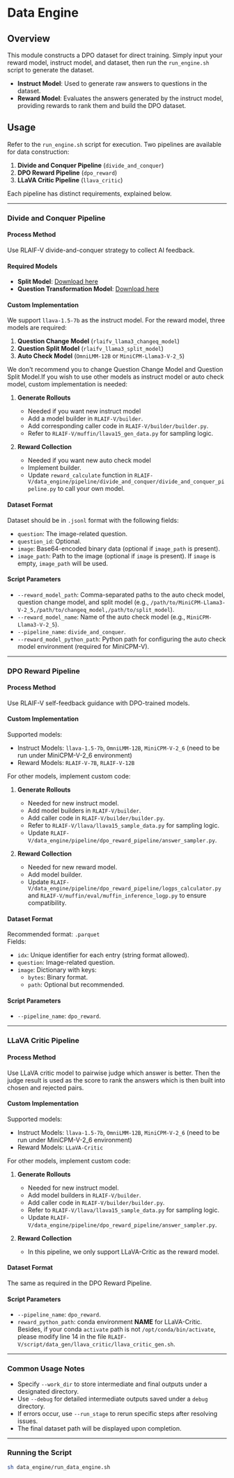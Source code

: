 # Data Engine

## Overview

This module constructs a DPO dataset for direct training. Simply input your reward model, instruct model, and
dataset, then run the `run_engine.sh` script to generate the dataset.

- **Instruct Model**: Used to generate raw answers to questions in the dataset.
- **Reward Model**: Evaluates the answers generated by the instruct model, providing rewards to rank them and build
  the DPO dataset.

## Usage

Refer to the `run_engine.sh` script for execution. Two pipelines are available for data construction:

1. **Divide and Conquer Pipeline** (`divide_and_conquer`)
2. **DPO Reward Pipeline** (`dpo_reward`)
3. **LLaVA Critic Pipeline** (`llava_critic`)

Each pipeline has distinct requirements, explained below.

---

### Divide and Conquer Pipeline

#### Process Method

Use RLAIF-V divide-and-conquer strategy to collect AI feedback.

#### Required Models

- **Split Model**: [Download here](https://thunlp.oss-cn-qingdao.aliyuncs.com/rlaifv_llama3_split_model.tar.gz)
- **Question Transformation Model**: [Download here](https://thunlp.oss-cn-qingdao.aliyuncs.com/rlaifv_llama3_changeq_model.tar.gz)

#### Custom Implementation

We support `llava-1.5-7b` as the instruct model. For the reward model, three models are required:

1. **Question Change Model** (`rlaifv_llama3_changeq_model`)
2. **Question Split Model** (`rlaifv_llama3_split_model`)
3. **Auto Check Model** (`OmniLMM-12B` or `MiniCPM-Llama3-V-2_5`)

We don't recommend you to change Question Change Model and Question Split Model.If you wish to use other models as
instruct model or auto check model, custom implementation is needed:

1. **Generate Rollouts**
    - Needed if you want new instruct model
    - Add a model builder in `RLAIF-V/builder`.
    - Add corresponding caller code in `RLAIF-V/builder/builder.py`.
    - Refer to `RLAIF-V/muffin/llava15_gen_data.py` for sampling logic.

2. **Reward Collection**
    - Needed if you want new auto check model
    - Implement builder.
    - Update `reward_calculate` function in
      `RLAIF-V/data_engine/pipeline/divide_and_conquer/divide_and_conquer_pipeline.py` to call your own model.

#### Dataset Format

Dataset should be in `.jsonl` format with the following fields:

- `question`: The image-related question.
- `question_id`: Optional.
- `image`: Base64-encoded binary data (optional if `image_path` is present).
- `image_path`: Path to the image (optional if `image` is present). If `image` is empty, `image_path` will be used.

#### Script Parameters

- `--reward_model_path`: Comma-separated paths to the auto check model, question change model, and split model (e.g.,
  `/path/to/MiniCPM-Llama3-V-2_5,/path/to/changeq_model,/path/to/split_model`).
- `--reward_model_name`: Name of the auto check model (e.g., `MiniCPM-Llama3-V-2_5`).
- `--pipeline_name`: `divide_and_conquer`.
- `--reward_model_python_path`: Python path for configuring the auto check model environment (required for MiniCPM-V).

---

### DPO Reward Pipeline

#### Process Method

Use RLAIF-V self-feedback guidance with DPO-trained models.

#### Custom Implementation

Supported models:

- Instruct Models: `llava-1.5-7b`, `OmniLMM-12B`, `MiniCPM-V-2_6` (need to be run under MiniCPM-V-2_6 environment)
- Reward Models: `RLAIF-V-7B`, `RLAIF-V-12B`

For other models, implement custom code:

1. **Generate Rollouts**
    - Needed for new instruct model.
    - Add model builders in `RLAIF-V/builder`.
    - Add caller code in `RLAIF-V/builder/builder.py`.
    - Refer to `RLAIF-V/llava/llava15_sample_data.py` for sampling logic.
    - Update `RLAIF-V/data_engine/pipeline/dpo_reward_pipeline/answer_sampler.py`.

2. **Reward Collection**
    - Needed for new reward model.
    - Add model builder.
    - Update `RLAIF-V/data_engine/pipeline/dpo_reward_pipeline/logps_calculator.py` and
      `RLAIF-V/muffin/eval/muffin_inference_logp.py` to ensure compatibility.

#### Dataset Format

Recommended format: `.parquet`  
Fields:

- `idx`: Unique identifier for each entry (string format allowed).
- `question`: Image-related question.
- `image`: Dictionary with keys:
    - `bytes`: Binary format.
    - `path`: Optional but recommended.

#### Script Parameters

- `--pipeline_name`: `dpo_reward`.

---

### LLaVA Critic Pipeline

#### Process Method

Use LLaVA critic model to pairwise judge which answer is better. Then the judge result is used as the score to rank the
answers which is then built into chosen and rejected pairs.

#### Custom Implementation

Supported models:

- Instruct Models: `llava-1.5-7b`, `OmniLMM-12B`, `MiniCPM-V-2_6` (need to be run under MiniCPM-V-2_6 environment)
- Reward Models: `LLaVA-Critic`

For other models, implement custom code:

1. **Generate Rollouts**
    - Needed for new instruct model.
    - Add model builders in `RLAIF-V/builder`.
    - Add caller code in `RLAIF-V/builder/builder.py`.
    - Refer to `RLAIF-V/llava/llava15_sample_data.py` for sampling logic.
    - Update `RLAIF-V/data_engine/pipeline/dpo_reward_pipeline/answer_sampler.py`.

2. **Reward Collection**
    - In this pipeline, we only support LLaVA-Critic as the reward model.

#### Dataset Format

The same as required in the DPO Reward Pipeline.

#### Script Parameters

- `--pipeline_name`: `dpo_reward`.
- `reward_python_path`: conda environment **NAME** for LLaVA-Critic. Besides, if your conda `activate` path is not
  `/opt/conda/bin/activate`, please modify line 14 in the file
  `RLAIF-V/script/data_gen/llava_critic/llava_critic_gen.sh`.

---

### Common Usage Notes

- Specify `--work_dir` to store intermediate and final outputs under a designated directory.
- Use `--debug` for detailed intermediate outputs saved under a `debug` directory.
- If errors occur, use `--run_stage` to rerun specific steps after resolving issues.
- The final dataset path will be displayed upon completion.

---

### Running the Script

```bash
sh data_engine/run_data_engine.sh
```
